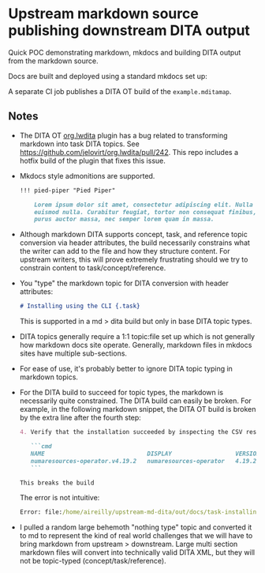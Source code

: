 # Upstream markdown source publishing downstream DITA output

Quick POC demonstrating markdown, mkdocs and building DITA output from the markdown source.

Docs are built and deployed using a standard mkdocs set up: 

A separate CI job publishes a DITA OT build of the `example.mditamap`.

## Notes

* The DITA OT [org.lwdita](https://github.com/jelovirt/org.lwdita) plugin has a bug related to transforming markdown into task DITA topics. See https://github.com/jelovirt/org.lwdita/pull/242. This repo includes a hotfix build of the plugin that fixes this issue.

* Mkdocs style admonitions are supported.

    ```markdown
    !!! pied-piper "Pied Piper"
    
        Lorem ipsum dolor sit amet, consectetur adipiscing elit. Nulla et
        euismod nulla. Curabitur feugiat, tortor non consequat finibus, justo
        purus auctor massa, nec semper lorem quam in massa.
    ```

* Although markdown DITA supports concept, task, and reference topic conversion via header attributes, the build necessarily constrains what the writer can add to the file and how they structure content. For upstream writers, this will prove extremely frustrating should we try to constrain content to task/concept/reference.

* You "type" the markdown topic for DITA conversion with header attributes:

    ```markdown
    # Installing using the CLI {.task}
    ```

    This is supported in a md > dita build but only in base DITA topic types.

* DITA topics generally require a 1:1 topic:file set up which is not generally how markdown docs site operate. Generally, markdown files in mkdocs sites have multiple sub-sections.

* For ease of use, it's probably better to ignore DITA topic typing in markdown topics. 

* For the DITA build to succeed for topic types, the markdown is necessarily quite constrained. The DITA build can easily be broken. For example, in the following markdown snippet, the DITA OT build is broken by the extra line after the fourth step: 

    ```markdown
    4. Verify that the installation succeeded by inspecting the CSV resource in the `openshift-numaresources` namespace. Run the following command:
    
       ```cmd
       NAME                             DISPLAY                  VERSION   REPLACES   PHASE
       numaresources-operator.v4.19.2   numaresources-operator   4.19.2               Succeeded
       ```
    
    This breaks the build
    ```
    
    The error is not intuitive:
    
    ```cmd
    Error: file:/home/aireilly/upstream-md-dita/out/docs/task-installing-nro.dita:24:162: [DOTJ088E] XML parsing error: The content of element type "taskbody" must match "(prereq?,context?,(steps|steps-unordered)?,result?,tasktroubleshooting?,example?,postreq?)".
    ```

* I pulled a random large behemoth "nothing type" topic and converted it to md to represent the kind of real world challenges that we will have to bring markdown from upstream > downstream. Large multi section markdown files will convert into technically valid DITA XML, but they will not be topic-typed (concept/task/reference).
